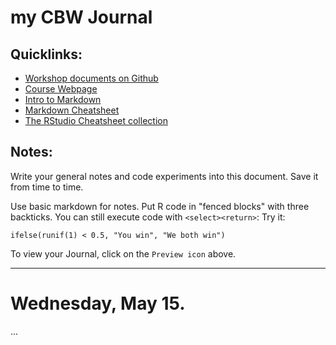 # my CBW Journal

## Quicklinks:

- [Workshop documents on Github]()
- [Course Webpage](https://bioinformaticsdotca.github.io/intror_2019)
- [Intro to Markdown](https://help.github.com/en/categories/writing-on-github)
- [Markdown Cheatsheet](https://github.com/hyginn/R-Intro/blob/master/assets/markdownCheatsheet.md)
- [The RStudio Cheatsheet collection](https://www.rstudio.com/wp-content/uploads/2019/01/Cheatsheets_2019.pdf)


## Notes:

Write your general notes and code experiments into this document. Save it
from time to time.

Use basic markdown for notes. Put R code in "fenced blocks" with three backticks. You can still execute code with `<select><return>`: Try it:

```
ifelse(runif(1) < 0.5, "You win", "We both win")
```
To view your Journal, click on the `Preview icon` above.

----

# Wednesday, May 15.

...






<!-- [END] -->

